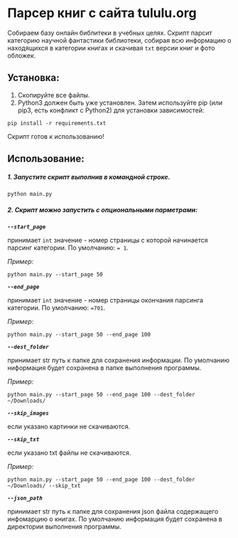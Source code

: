 # Парсер книг с сайта tululu.org
Собираем базу онлайн библитеки в учебных целях.
Скрипт парсит категорию научной фантастики библиотеки, собирая всю информацию 
о находящихся в категории книгах и скачивая `txt` версии книг и фото обложек.


## Установка:
1. Скопируйте все файлы.  
2. Python3 должен быть уже установлен. Затем используйте pip (или pip3, есть конфликт с Python2) для установки 
зависимостей:  
```
pip install -r requirements.txt
```    
Скрипт готов к использованию!


## Использование:
##### 1. Запустите скрипт выполнив в командной строке.  
```
python main.py
```
##### 2. Скрипт можно запустить с опциональными парметрами: 
***`--start_page`***

принимает `int` значение - номер страницы с которой начинается парсинг категории. По умолчанию: `= 1`.

*Пример:*    
```
python main.py --start_page 50
```

***`--end_page`***

принимает `int` значение - номер страницы окончания парсинга категории. По умолчанию: `=701`. 
      
*Пример:* 
 
```
python main.py --start_page 50 --end_page 100
```

***`--dest_folder`***

принимает str путь к папке для сохранения информации. По умолчанию ниформация будет сохранена в папке выполнения 
программы.

*Пример:*  
    
```
python main.py --start_page 50 --end_page 100 --dest_folder ~/Downloads/
```
***`--skip_images`***

если указано картинки не скачиваются.
    
***`--skip_txt`***

если указано txt файлы не скачиваются.
     
*Пример:*
      
```
python main.py --start_page 50 --end_page 100 --dest_folder ~/Downloads/ --skip_txt
```
   
***`--json_path`***

принимает str путь к папке для сохранения json файла содержащего инфомарцию о книгах. По умолчанию информация будет 
сохранена в директории выполнения программы.
